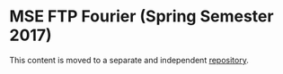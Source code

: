 # MSE FTP Fourier (Spring Semester 2017)
This content is moved to a separate and independent [repository](https://github.com/j1schmid/ftp_fourier "From fourier to wavelets").
